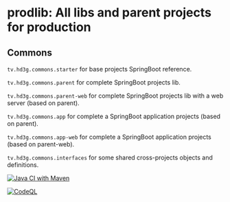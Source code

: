 # prodlib: All libs and parent projects for production

## Commons

`tv.hd3g.commons.starter` for base projects SpringBoot reference.

`tv.hd3g.commons.parent` for complete SpringBoot projects lib.

`tv.hd3g.commons.parent-web` for complete SpringBoot projects lib with a web server (based on parent).

`tv.hd3g.commons.app` for complete a SpringBoot application projects (based on parent).

`tv.hd3g.commons.app-web` for complete a SpringBoot application projects (based on parent-web).

`tv.hd3g.commons.interfaces` for some shared cross-projects objects and definitions.

[![Java CI with Maven](https://github.com/hdsdi3g/prodlib/actions/workflows/maven-package.yml/badge.svg)](https://github.com/hdsdi3g/prodlib/actions/workflows/maven-package.yml)

[![CodeQL](https://github.com/hdsdi3g/prodlib/actions/workflows/codeql-analysis.yml/badge.svg)](https://github.com/hdsdi3g/prodlib/actions/workflows/codeql-analysis.yml)
